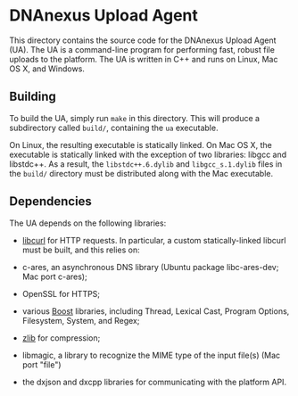 # DNAnexus Upload Agent

This directory contains the source code for the DNAnexus Upload Agent (UA).
The UA is a command-line program for performing fast, robust file uploads
to the platform. The UA is written in C++ and runs on Linux, Mac OS X, and
Windows.

## Building

To build the UA, simply run `make` in this directory. This will produce a
subdirectory called `build/`, containing the `ua` executable.

On Linux, the resulting executable is statically linked. On Mac OS X, the
executable is statically linked with the exception of two libraries: libgcc
and libstdc++. As a result, the `libstdc++.6.dylib` and `libgcc_s.1.dylib`
files in the `build/` directory must be distributed along with the Mac
executable.

## Dependencies

The UA depends on the following libraries:

* [libcurl](http://curl.haxx.se/libcurl/) for HTTP requests. In particular,
  a custom statically-linked libcurl must be built, and this relies on:

* c-ares, an asynchronous DNS library (Ubuntu package libc-ares-dev; Mac
  port c-ares);

* OpenSSL for HTTPS;

* various [Boost](http://www.boost.org/) libraries, including Thread,
  Lexical Cast, Program Options, Filesystem, System, and Regex;

* [zlib](http://zlib.net/) for compression;

* libmagic, a library to recognize the MIME type of the input file(s) (Mac port "file")

* the dxjson and dxcpp libraries for communicating with the platform API.

